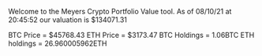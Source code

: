 Welcome to the Meyers Crypto Portfolio Value tool. 
As of 08/10/21 at 20:45:52 our valuation is $134071.31 

BTC Price = $45768.43
 ETH Price = $3173.47
BTC Holdings = 1.06BTC
 ETH holdings = 26.960005962ETH 
